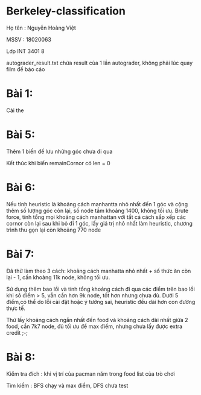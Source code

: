 # Berkeley-classification

Họ tên : Nguyễn Hoàng Việt

MSSV : 18020063

Lớp INT 3401 8

autograder_result.txt chứa result của 1 lần autograder, không phải lúc quay film để báo cáo

# Bài 1: 

Cài the

# Bài 5:
Thêm 1 biến để lưu những góc chưa đi qua

Kết thúc khi biến remainCornor có len = 0

# Bài 6:
Nếu tính heuristic là khoảng cách manhantta nhỏ nhất đến 1 góc và cộng thêm số lượng góc còn lại, số node tầm khoảng 1400, không tối ưu. Brute force, tính tổng mọi khoảng cách manhattan với tất cả cách sắp xếp các cornor còn lại sau khi bỏ đi 1 góc, lấy giá trị nhỏ nhất làm heuristic, chương trình thu gọn lại còn khoảng 770 node

# Bài 7:
Đã thử làm theo 3 cách: khoảng cách manhatta nhỏ nhất + số thức ăn còn lại - 1, cần khoảng 11k node, không tối ưu.

Sử dụng thêm bao lồi và tính tổng khoảng cách đi qua các điểm trên bao lồi khi sô điểm > 5, vẫn cần hơn 9k node, tốt hơn nhưng chưa đủ. Dưới 5 điểm,có thể do lỗi cài đặt hoặc ý tưởng sai, heuristic đều dài hơn con đường thực tế.

Thử lấy khoảng cách ngắn nhất đến food và khoảng cách dài nhất giữa 2 food, cần 7k7 node, đủ tối ưu để max điểm, nhưng chưa lấy được extra credit ;-;

# Bài 8:
Kiểm tra đích : khi vị trí của pacman năm trong food list của trò chơi

Tìm kiếm : BFS chạy và max điểm, DFS chưa test
